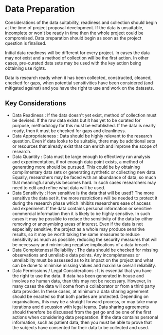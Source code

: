# Data Preparation 

Considerations of the data suitability, readiness and collection should begin at the time of project proposal development. If the data is unsuitable, incomplete or won't be ready in time then the whole project could be compromised. Data preparation should begin as soon as the project question is finalised. 

Initial data readiness will be different for every project. In cases the data may not exist and a method of collection will be the first action. In other cases, pre-curated data sets may be used with the key action being obtaining use rights. 

Data is research ready when it has been collected, constructed, cleaned, checked for gaps, when potential sensitivities have been considered (and mitigated against) and you have the right to use and work on the datasets. 

## Key Considerations 

* Data Readiness : If the data doesn't yet exist, method of collection must be devised. If the raw data exists but it has yet to be curated for purpose, methodology for this must be established. If the data is nearly ready, then it must be checked for gaps and cleanliness. 
* Data Appropriateness : Data should be highly relevant to the research question. Even if data looks to be suitable, there may be additional sets or resources that already exist that can enrich and improve the scope of research. 
* Data Quantity : Data must be large enough to effectively run analysis and experimentation, if not enough data point exists, a method of generating more should be pursued. This could be by obtaining complimentary data sets or generating synthetic or collecting new data. Equally, researchers may be faced with an abundance of data, so much that meaningful analysis becomes hard. In such cases researchers may need to edit and refine what data will be used. 
* Data Sensitivity : How sensitive is the data that will be used? The more sensitive the data set it, the more restrictions will be needed to protect it during the research phase which inhibits researchers ease of access and experiment. If the data contains personal information or sensitive commercial information then it is likely to be highly sensitive. In such cases it may be possible to reduce the sensitivity of the data by either removing or anonymising areas of interest. Even if the data is not especially sensitive, the project as a whole may produce sensitive results, so it may be worth taking the same measures to reduce sensitivity as much as possible, reducing the security measures that will be necessary and minimising negative implications of a data breach. 
* Data Completeness/ Reliability : The data should be checked for missing observations and unreliable data points. Any incompleteness or unreliability must be assessed as to its impact on the project and what can be done to minimise missing values and maximise overall reliability. 
* Data Permissions / Legal Considerations : It is essential that you have the right to use the data. If data has been generated in house and involves no human data, than this may not be necessary. However, in many cases the data will  come from a collaborator or from a third party data provider. In these cases, at minimum a data sharing agreement should be enacted so that both parties are protected. Depending on organisations, this may be a straight forward process, or may take many iterations and discussion with legal teams. Data sharing agreements should therefore be discussed from the get go and be one of the first actions when considering data preparation. If the data contains personal information, such as patient data, then you must be able to prove that the subjects have consented for their data to be collected and used. 
